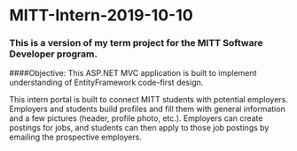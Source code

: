 # MITT-Intern-2019-10-10


### This is a version of my term project for the MITT Software Developer program. 

####Objective: This ASP.NET MVC application is built to implement understanding of EntityFramework code-first design.

This intern portal is built to connect MITT students with potential employers. Employers and students build profiles and fill them 
with general information and a few pictures (header, profile photo, etc.). 
Employers can create postings for jobs, and students can then apply to those job postings by emailing the prospective employers.

